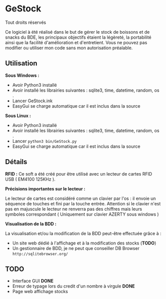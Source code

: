 # **GeStock**

Tout droits réservés

Ce logiciel à été réalisé dans le but de gérer le stock de boissons et de snacks du BDE, les principaux objectifs étaient la légèreté, la portabilité ainsi que la facilité d'amélioration et d'entretient.
Vous ne pouvez pas modifier ou utiliser mon code sans mon autorisation préalable.

## Utilisation
**Sous Windows :**

 - Avoir Python3 installé
 - Avoir installé les librairies suivantes :
sqlite3,
time,
datetime,
random,
os .
- Lancer GeStock.ink
- EasyGui se charge automatique car il est inclus dans la source

**Sous Linux :**

 - Avoir Python3 installé
 - Avoir installé les librairies suivantes :
sqlite3,
time,
datetime,
random,
os .
- Lancer `python3 bin/GeStock.py`
- EasyGui se charge automatique car il est inclus dans la source

## Détails
**RFID :**
Ce soft a été créé pour être utilisé avec un lecteur de cartes RFID USB ( EM4100 125KHz ).

**Précisions importantes sur le lecteur :**

Le lecteur de cartes est considéré comme un clavier par l'os : il envoie un séquence de touches et fini par la touche entrée. Attention si le clavier n'est pas en majuscule le lecteur ne renverra pas des chiffres mais leurs symboles correspondant ( Uniquement sur clavier AZERTY sous windows )

**Visualisation de la BDD :**

La visualisation et/ou la modification de la BDD peut-être effectuée grâce à :

 - Un site web dédié à l'affichage et à la modification des stocks (**TODO**)
 - Un gestionnaire de BDD, je ne peut que conseiller DB Browser `http://sqlitebrowser.org/`

## TODO

 - Interface GUI **DONE**
 - Erreur de typage lors du credit d'un nombre à virgule **DONE**
 - Page web affichage stocks
